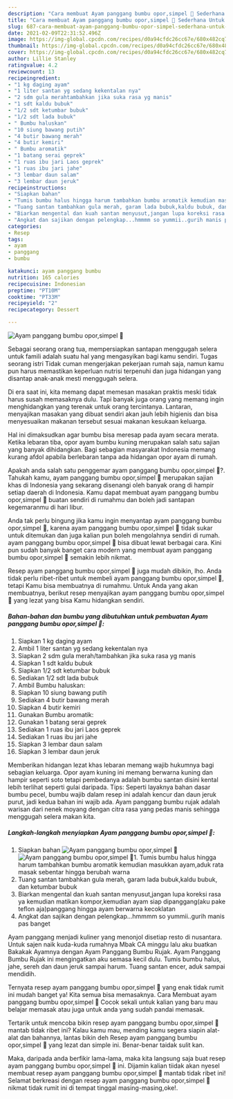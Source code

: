 ```yaml
---
description: "Cara membuat Ayam panggang bumbu opor,simpel 🤤 Sederhana Untuk Jualan"
title: "Cara membuat Ayam panggang bumbu opor,simpel 🤤 Sederhana Untuk Jualan"
slug: 687-cara-membuat-ayam-panggang-bumbu-opor-simpel-sederhana-untuk-jualan
date: 2021-02-09T22:31:52.496Z
image: https://img-global.cpcdn.com/recipes/d0a94cfdc26cc67e/680x482cq70/ayam-panggang-bumbu-oporsimpel-🤤-foto-resep-utama.jpg
thumbnail: https://img-global.cpcdn.com/recipes/d0a94cfdc26cc67e/680x482cq70/ayam-panggang-bumbu-oporsimpel-🤤-foto-resep-utama.jpg
cover: https://img-global.cpcdn.com/recipes/d0a94cfdc26cc67e/680x482cq70/ayam-panggang-bumbu-oporsimpel-🤤-foto-resep-utama.jpg
author: Lillie Stanley
ratingvalue: 4.2
reviewcount: 13
recipeingredient:
- "1 kg daging ayam"
- "1 liter santan yg sedang kekentalan nya"
- "2 sdm gula merahtambahkan jika suka rasa yg manis"
- "1 sdt kaldu bubuk"
- "1/2 sdt ketumbar bubuk"
- "1/2 sdt lada bubuk"
- " Bumbu haluskan"
- "10 siung bawang putih"
- "4 butir bawang merah"
- "4 butir kemiri"
- " Bumbu aromatik"
- "1 batang serai geprek"
- "1 ruas ibu jari Laos geprek"
- "1 ruas ibu jari jahe"
- "3 lembar daun salam"
- "3 lembar daun jeruk"
recipeinstructions:
- "Siapkan bahan"
- "Tumis bumbu halus hingga harum tambahkan bumbu aromatik kemudian masukkan ayam,aduk rata masak sebentar hingga berubah warna"
- "Tuang santan tambahkan gula merah, garam lada bubuk,kaldu bubuk, dan ketumbar bubuk"
- "Biarkan mengental dan kuah santan menyusut,jangan lupa koreksi rasa ya kemudian matikan kompor,kemudian ayam siap dipanggang(aku pake teflon aja)panggang hingga ayam berwarna kecoklatan"
- "Angkat dan sajikan dengan pelengkap...hmmmm so yummii..gurih manis pas banget"
categories:
- Resep
tags:
- ayam
- panggang
- bumbu

katakunci: ayam panggang bumbu 
nutrition: 165 calories
recipecuisine: Indonesian
preptime: "PT10M"
cooktime: "PT33M"
recipeyield: "2"
recipecategory: Dessert

---
```



![Ayam panggang bumbu opor,simpel 🤤](https://img-global.cpcdn.com/recipes/d0a94cfdc26cc67e/680x482cq70/ayam-panggang-bumbu-oporsimpel-🤤-foto-resep-utama.jpg)

Sebagai seorang orang tua, mempersiapkan santapan menggugah selera untuk famili adalah suatu hal yang mengasyikan bagi kamu sendiri. Tugas seorang istri Tidak cuman mengerjakan pekerjaan rumah saja, namun kamu pun harus memastikan keperluan nutrisi terpenuhi dan juga hidangan yang disantap anak-anak mesti menggugah selera.

Di era  saat ini, kita memang dapat memesan masakan praktis meski tidak harus susah memasaknya dulu. Tapi banyak juga orang yang memang ingin menghidangkan yang terenak untuk orang tercintanya. Lantaran, menyajikan masakan yang dibuat sendiri akan jauh lebih higienis dan bisa menyesuaikan makanan tersebut sesuai makanan kesukaan keluarga. 

Hal ini dimaksudkan agar bumbu bisa meresap pada ayam secara merata. Ketika lebaran tiba, opor ayam bumbu kuning merupakan salah satu sajian yang banyak dihidangkan. Bagi sebagian masyarakat Indonesia memang kurang afdol apabila berlebaran tanpa ada hidangan opor ayam di rumah.

Apakah anda salah satu penggemar ayam panggang bumbu opor,simpel 🤤?. Tahukah kamu, ayam panggang bumbu opor,simpel 🤤 merupakan sajian khas di Indonesia yang sekarang disenangi oleh banyak orang di hampir setiap daerah di Indonesia. Kamu dapat membuat ayam panggang bumbu opor,simpel 🤤 buatan sendiri di rumahmu dan boleh jadi santapan kegemaranmu di hari libur.

Anda tak perlu bingung jika kamu ingin menyantap ayam panggang bumbu opor,simpel 🤤, karena ayam panggang bumbu opor,simpel 🤤 tidak sukar untuk ditemukan dan juga kalian pun boleh mengolahnya sendiri di rumah. ayam panggang bumbu opor,simpel 🤤 bisa dibuat lewat berbagai cara. Kini pun sudah banyak banget cara modern yang membuat ayam panggang bumbu opor,simpel 🤤 semakin lebih nikmat.

Resep ayam panggang bumbu opor,simpel 🤤 juga mudah dibikin, lho. Anda tidak perlu ribet-ribet untuk membeli ayam panggang bumbu opor,simpel 🤤, tetapi Kamu bisa membuatnya di rumahmu. Untuk Anda yang akan membuatnya, berikut resep menyajikan ayam panggang bumbu opor,simpel 🤤 yang lezat yang bisa Kamu hidangkan sendiri.

<!--inarticleads1-->

##### Bahan-bahan dan bumbu yang dibutuhkan untuk pembuatan Ayam panggang bumbu opor,simpel 🤤:

1. Siapkan 1 kg daging ayam
1. Ambil 1 liter santan yg sedang kekentalan nya
1. Siapkan 2 sdm gula merah/tambahkan jika suka rasa yg manis
1. Siapkan 1 sdt kaldu bubuk
1. Siapkan 1/2 sdt ketumbar bubuk
1. Sediakan 1/2 sdt lada bubuk
1. Ambil  Bumbu haluskan:
1. Siapkan 10 siung bawang putih
1. Sediakan 4 butir bawang merah
1. Siapkan 4 butir kemiri
1. Gunakan  Bumbu aromatik:
1. Gunakan 1 batang serai geprek
1. Sediakan 1 ruas ibu jari Laos geprek
1. Sediakan 1 ruas ibu jari jahe
1. Siapkan 3 lembar daun salam
1. Siapkan 3 lembar daun jeruk


Memberikan hidangan lezat khas lebaran memang wajib hukumnya bagi sebagian keluarga. Opor ayam kuning ini memang berwarna kuning dan hampir seperti soto tetapi pembedanya adalah bumbu santan disini kental lebih terlihat seperti gulai daripada. Tips: Seperti layaknya bahan dasar bumbu pecel, bumbu wajib dalam resep ini adalah kencur dan daun jeruk purut, jadi kedua bahan ini wajib ada. Ayam panggang bumbu rujak adalah warisan dari nenek moyang dengan citra rasa yang pedas manis sehingga menggugah selera makan kita. 

<!--inarticleads2-->

##### Langkah-langkah menyiapkan Ayam panggang bumbu opor,simpel 🤤:

1. Siapkan bahan
<img src="https://img-global.cpcdn.com/steps/214c2ac37a82dc71/160x128cq70/ayam-panggang-bumbu-oporsimpel-🤤-langkah-memasak-1-foto.jpg" alt="Ayam panggang bumbu opor,simpel 🤤"><img src="https://img-global.cpcdn.com/steps/6001ccdf7a3eff00/160x128cq70/ayam-panggang-bumbu-oporsimpel-🤤-langkah-memasak-1-foto.jpg" alt="Ayam panggang bumbu opor,simpel 🤤">1. Tumis bumbu halus hingga harum tambahkan bumbu aromatik kemudian masukkan ayam,aduk rata masak sebentar hingga berubah warna
1. Tuang santan tambahkan gula merah, garam lada bubuk,kaldu bubuk, dan ketumbar bubuk
1. Biarkan mengental dan kuah santan menyusut,jangan lupa koreksi rasa ya kemudian matikan kompor,kemudian ayam siap dipanggang(aku pake teflon aja)panggang hingga ayam berwarna kecoklatan
1. Angkat dan sajikan dengan pelengkap...hmmmm so yummii..gurih manis pas banget


Ayam panggang menjadi kuliner yang menonjol disetiap resto di nusantara. Untuk sajen naik kuda-kuda rumahnya Mbak CA minggu lalu aku buatkan Bakakak Ayamnya dengan Ayam Panggang Bumbu Rujak. Ayam Panggang Bumbu Rujak ini mengingatkan aku semasa kecil dulu. Tumis bumbu halus, jahe, sereh dan daun jeruk sampai harum. Tuang santan encer, aduk sampai mendidih. 

Ternyata resep ayam panggang bumbu opor,simpel 🤤 yang enak tidak rumit ini mudah banget ya! Kita semua bisa memasaknya. Cara Membuat ayam panggang bumbu opor,simpel 🤤 Cocok sekali untuk kalian yang baru mau belajar memasak atau juga untuk anda yang sudah pandai memasak.

Tertarik untuk mencoba bikin resep ayam panggang bumbu opor,simpel 🤤 mantab tidak ribet ini? Kalau kamu mau, mending kamu segera siapin alat-alat dan bahannya, lantas bikin deh Resep ayam panggang bumbu opor,simpel 🤤 yang lezat dan simple ini. Benar-benar taidak sulit kan. 

Maka, daripada anda berfikir lama-lama, maka kita langsung saja buat resep ayam panggang bumbu opor,simpel 🤤 ini. Dijamin kalian tiidak akan nyesel membuat resep ayam panggang bumbu opor,simpel 🤤 mantab tidak ribet ini! Selamat berkreasi dengan resep ayam panggang bumbu opor,simpel 🤤 nikmat tidak rumit ini di tempat tinggal masing-masing,oke!.

